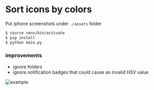 # Sort icons by colors

Put iphone screenshots under `./assets` folder

```bash
$ source venv/bin/activate
$ pip install
$ python main.py
```

### improvements
- ignore folders
- ignore notification badges that could cause an invalid HSV value

![example](https://github.com/helix-editor/helix/assets/29386109/a79409dd-6210-48d7-8ac6-ce3e5b2eea91)
